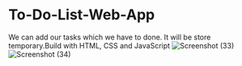 # To-Do-List-Web-App
We can add our tasks which we have to done. It will be store temporary.Build with HTML, CSS and JavaScript
![Screenshot (33)](https://user-images.githubusercontent.com/71267021/165563246-2b69e26a-a964-4c41-88b3-1c2b7b6598f4.png)
![Screenshot (34)](https://user-images.githubusercontent.com/71267021/165563274-93455ef3-5eae-4f24-8eaf-f30cc128e682.png)
